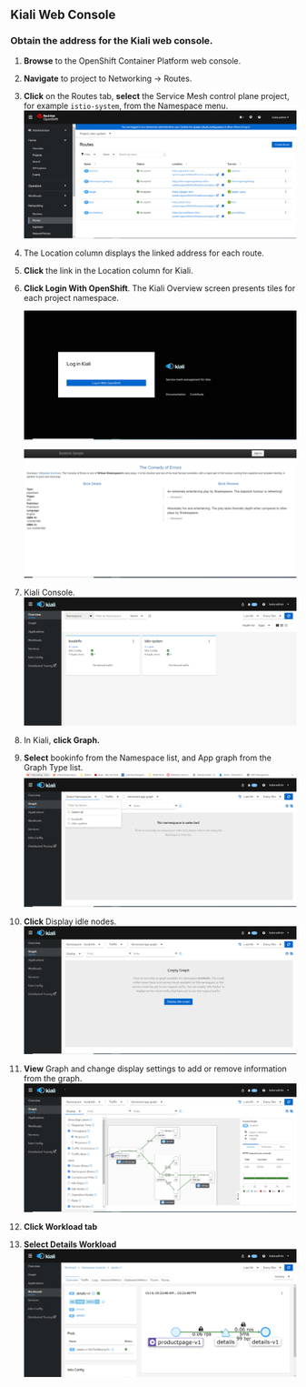 ## Kiali Web Console
### Obtain the address for the Kiali web console.

1. **Browse** to the OpenShift Container Platform web console.

1. **Navigate** to project to Networking → Routes.

1. **Click** on the Routes tab, **select** the Service Mesh control plane project, for example `istio-system`, from the Namespace menu.
![Project Network Route](../assets/images/click-network-under-project-view-kiali-route.PNG)

1. The Location column displays the linked address for each route.

1. **Click** the link in the Location column for Kiali.

1. **Click Login With OpenShift**. The Kiali Overview screen presents tiles for each project namespace.

    ![Kiali Login](../assets/images/kiali-login-with-cluster-credentials.PNG)

    ![URL](../assets/images/product-page.PNG)

1. Kiali Console.
![Kiali Console](../assets/images/verify-overiview-bookinfoapp.PNG)

1. In Kiali, **click Graph.**

1. **Select** bookinfo from the Namespace list, and App graph from the Graph Type list.
![Kiali Console](../assets/images/select-bookinfo-from-kiali-dropdown-graph-tab.PNG)

1. **Click** Display idle nodes.
![Kiali Console](../assets/images/kiali-click-display-idlenodes-graph-tab.PNG)

1. **View** Graph and change display settings to add or remove information from the graph.
![Kiali Console](../assets/images/graph-example.PNG)

1. **Click Workload tab**

1. **Select Details Workload**
![Kiali Console](../assets/images/example-details-workload.PNG)

